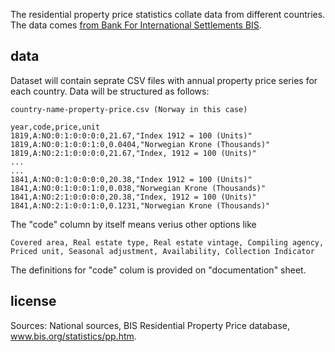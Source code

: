 The residential property price statistics collate data from different countries. The data comes [from Bank For International Settlements BIS](http://www.bis.org/statistics/pp.htm).

## data

Dataset will contain seprate CSV files with annual property price series for each country. Data will be structured as follows:

```
country-name-property-price.csv (Norway in this case)

year,code,price,unit
1819,A:NO:0:1:0:0:0:0,21.67,"Index 1912 = 100 (Units)"
1819,A:NO:0:1:0:0:1:0,0.0404,"Norwegian Krone (Thousands)"
1819,A:NO:2:1:0:0:0:0,21.67,"Index, 1912 = 100 (Units)"
...
...
1841,A:NO:0:1:0:0:0:0,20.38,"Index 1912 = 100 (Units)"
1841,A:NO:0:1:0:0:1:0,0.038,"Norwegian Krone (Thousands)"
1841,A:NO:2:1:0:0:0:0,20.38,"Index, 1912 = 100 (Units)"
1841,A:NO:2:1:0:0:1:0,0.1231,"Norwegian Krone (Thousands)"
```

The "code" column by itself means verius other options like

`Covered area, Real estate type, Real estate vintage, Compiling agency, Priced unit, Seasonal adjustment, Availability, Collection Indicator`

The definitions for "code" colum is provided on "documentation" sheet.

## license

Sources: National sources, BIS Residential Property Price database, www.bis.org/statistics/pp.htm.
